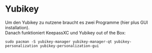 # Yubikey

Um den Yubikey zu nutzene braucht es zwei Programme (hier plus GUI installation).<br>
Danach funktioniert KeepassXC und Yubikey out of the Box:<br>

````
sudo pacman -S yubikey-manager yubikey-manager-qt yubikey-personalization yubikey-personalization-gui     
````
